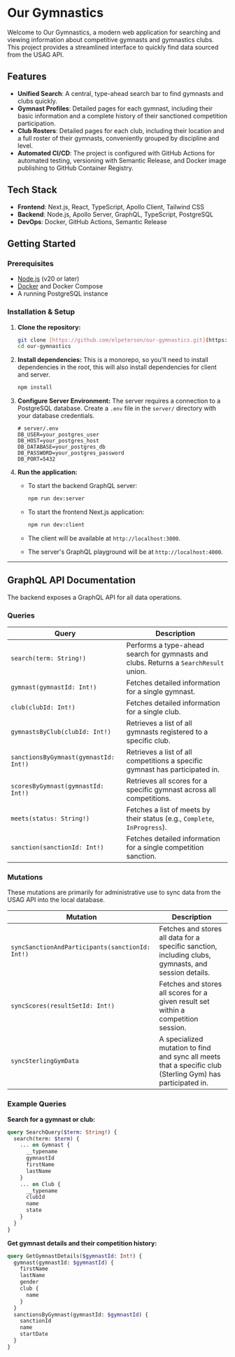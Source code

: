 # Our Gymnastics

Welcome to Our Gymnastics, a modern web application for searching and viewing information about competitive gymnasts and gymnastics clubs. This project provides a streamlined interface to quickly find data sourced from the USAG API.

## Features

-   **Unified Search**: A central, type-ahead search bar to find gymnasts and clubs quickly.
-   **Gymnast Profiles**: Detailed pages for each gymnast, including their basic information and a complete history of their sanctioned competition participation.
-   **Club Rosters**: Detailed pages for each club, including their location and a full roster of their gymnasts, conveniently grouped by discipline and level.
-   **Automated CI/CD**: The project is configured with GitHub Actions for automated testing, versioning with Semantic Release, and Docker image publishing to GitHub Container Registry.

## Tech Stack

-   **Frontend**: Next.js, React, TypeScript, Apollo Client, Tailwind CSS
-   **Backend**: Node.js, Apollo Server, GraphQL, TypeScript, PostgreSQL
-   **DevOps**: Docker, GitHub Actions, Semantic Release

## Getting Started

### Prerequisites

-   [Node.js](https://nodejs.org/) (v20 or later)
-   [Docker](https://www.docker.com/) and Docker Compose
-   A running PostgreSQL instance

### Installation & Setup

1.  **Clone the repository:**
    ```bash
    git clone [https://github.com/elpeterson/our-gymnastics.git](https://github.com/elpeterson/our-gymnastics.git)
    cd our-gymnastics
    ```

2.  **Install dependencies:** This is a monorepo, so you'll need to install dependencies in the root, this will also install dependencies for client and server.
    ```bash
    npm install
    ```

3.  **Configure Server Environment:** The server requires a connection to a PostgreSQL database. Create a `.env` file in the `server/` directory with your database credentials.
    ```
    # server/.env
    DB_USER=your_postgres_user
    DB_HOST=your_postgres_host
    DB_DATABASE=your_postgres_db
    DB_PASSWORD=your_postgres_password
    DB_PORT=5432
    ```

4.  **Run the application:**
    -   To start the backend GraphQL server:
        ```bash
        npm run dev:server
        ```
    -   To start the frontend Next.js application:
        ```bash
        npm run dev:client
        ```

    - The client will be available at `http://localhost:3000`.
    - The server's GraphQL playground will be at `http://localhost:4000`.

---

## GraphQL API Documentation

The backend exposes a GraphQL API for all data operations.

### Queries

| Query                               | Description                                                                 |
| ----------------------------------- | --------------------------------------------------------------------------- |
| `search(term: String!)`             | Performs a type-ahead search for gymnasts and clubs. Returns a `SearchResult` union. |
| `gymnast(gymnastId: Int!)`          | Fetches detailed information for a single gymnast.                          |
| `club(clubId: Int!)`                | Fetches detailed information for a single club.                             |
| `gymnastsByClub(clubId: Int!)`      | Retrieves a list of all gymnasts registered to a specific club.             |
| `sanctionsByGymnast(gymnastId: Int!)`| Retrieves a list of all competitions a specific gymnast has participated in.  |
| `scoresByGymnast(gymnastId: Int!)`  | Retrieves all scores for a specific gymnast across all competitions.        |
| `meets(status: String!)`            | Fetches a list of meets by their status (e.g., `Complete`, `InProgress`).   |
| `sanction(sanctionId: Int!)`        | Fetches detailed information for a single competition sanction.             |

### Mutations

These mutations are primarily for administrative use to sync data from the USAG API into the local database.

| Mutation                                    | Description                                                                                                    |
| ------------------------------------------- | -------------------------------------------------------------------------------------------------------------- |
| `syncSanctionAndParticipants(sanctionId: Int!)`| Fetches and stores all data for a specific sanction, including clubs, gymnasts, and session details.            |
| `syncScores(resultSetId: Int!)`             | Fetches and stores all scores for a given result set within a competition session.                             |
| `syncSterlingGymData`                       | A specialized mutation to find and sync all meets that a specific club (Sterling Gym) has participated in.       |

### Example Queries

**Search for a gymnast or club:**
```graphql
query SearchQuery($term: String!) {
  search(term: $term) {
    ... on Gymnast {
      __typename
      gymnastId
      firstName
      lastName
    }
    ... on Club {
      __typename
      clubId
      name
      state
    }
  }
}
```

**Get gymnast details and their competition history:**
```graphql
query GetGymnastDetails($gymnastId: Int!) {
  gymnast(gymnastId: $gymnastId) {
    firstName
    lastName
    gender
    club {
      name
    }
  }
  sanctionsByGymnast(gymnastId: $gymnastId) {
    sanctionId
    name
    startDate
  }
}
